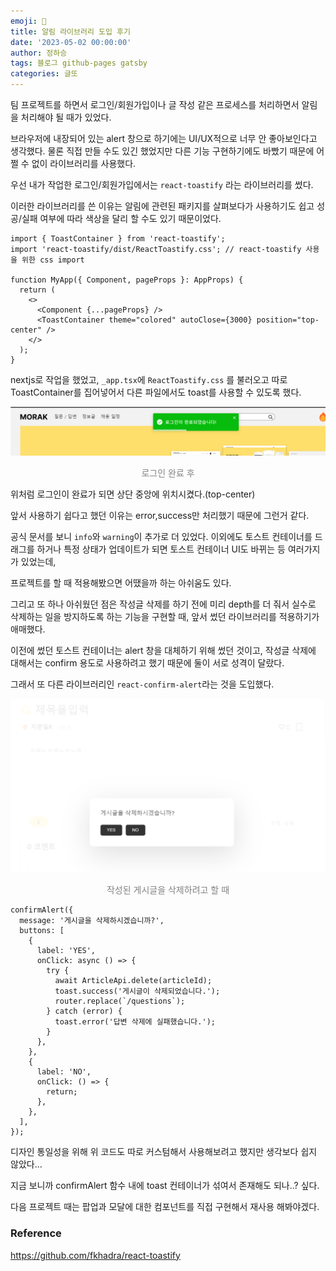 ```yaml
---
emoji: 🔮
title: 알림 라이브러리 도입 후기
date: '2023-05-02 00:00:00'
author: 정하승
tags: 블로그 github-pages gatsby
categories: 글또
---
```


팀 프로젝트를 하면서 로그인/회원가입이나 글 작성 같은 프로세스를 처리하면서 알림을 처리해야 될 때가 있었다.

브라우저에 내장되어 있는 alert 창으로 하기에는 UI/UX적으로 너무 안 좋아보인다고 생각했다. 물론 직접 만들 수도 있긴 했었지만 다른 기능 구현하기에도 바빴기 때문에 어쩔 수 없이 라이브러리를 사용했다.

우선 내가 작업한 로그인/회원가입에서는 `react-toastify` 라는 라이브러리를 썼다.

이러한 라이브러리를 쓴 이유는 알림에 관련된 패키지를 살펴보다가 사용하기도 쉽고 성공/실패 여부에 따라 색상을 달리 할 수도 있기 때문이었다.

```tsx
import { ToastContainer } from 'react-toastify';
import 'react-toastify/dist/ReactToastify.css'; // react-toastify 사용을 위한 css import

function MyApp({ Component, pageProps }: AppProps) {
  return (
    <>
      <Component {...pageProps} />
      <ToastContainer theme="colored" autoClose={3000} position="top-center" />
    </>
  );
}
```

nextjs로 작업을 했었고, `_app.tsx`에 `ReactToastify.css` 를 불러오고 따로 ToastContainer를 집어넣어서 다른 파일에서도 toast를 사용할 수 있도록 했다.

<img src='../../assets/로그인 토스트.png' />

<p align='center' style='color:gray'>로그인 완료 후</p>

위처럼 로그인이 완료가 되면 상단 중앙에 위치시켰다.(top-center)

앞서 사용하기 쉽다고 했던 이유는 error,success만 처리했기 때문에 그런거 같다.

공식 문서를 보니 `info`와 `warning`이 추가로 더 있었다. 이외에도 토스트 컨테이너를 드래그를 하거나
특정 상태가 업데이트가 되면 토스트 컨테이너 UI도 바뀌는 등 여러가지가 있었는데,

프로젝트를 할 때 적용해봤으면 어땠을까 하는 아쉬움도 있다.

그리고 또 하나 아쉬웠던 점은 작성글 삭제를 하기 전에 미리 depth를 더 줘서 실수로 삭제하는 일을 방지하도록 하는 기능을 구현할 때, 앞서 썼던 라이브러리를 적용하기가 애매했다.

이전에 썼던 토스트 컨테이너는 alert 창을 대체하기 위해 썼던 것이고, 작성글 삭제에 대해서는 confirm 용도로 사용하려고 했기 때문에 둘이 서로 성격이 달랐다.

그래서 또 다른 라이브러리인 `react-confirm-alert`라는 것을 도입했다.

<img src='../../assets/글 작성 취소.png' />
<p align='center' style='color:gray'>작성된 게시글을 삭제하려고 할 때</p>

```tsx
confirmAlert({
  message: '게시글을 삭제하시겠습니까?',
  buttons: [
    {
      label: 'YES',
      onClick: async () => {
        try {
          await ArticleApi.delete(articleId);
          toast.success('게시글이 삭제되었습니다.');
          router.replace(`/questions`);
        } catch (error) {
          toast.error('답변 삭제에 실패했습니다.');
        }
      },
    },
    {
      label: 'NO',
      onClick: () => {
        return;
      },
    },
  ],
});
```

디자인 통일성을 위해 위 코드도 따로 커스텀해서 사용해보려고 했지만 생각보다 쉽지 않았다...

지금 보니까 confirmAlert 함수 내에 toast 컨테이너가 섞여서 존재해도 되나..? 싶다.

다음 프로젝트 때는 팝업과 모달에 대한 컴포넌트를 직접 구현해서 재사용 해봐야겠다.

### Reference

https://github.com/fkhadra/react-toastify
